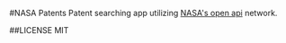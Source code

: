 #NASA Patents
Patent searching app utilizing [NASA's open api](https://api.nasa.gov/index.html) network.

##LICENSE
MIT
